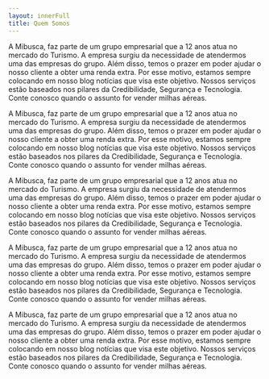 ```yaml
---
layout: innerFull
title: Quem Somos
---
```

A Mibusca, faz parte de um grupo empresarial que a 12 anos atua no mercado do Turismo. A empresa surgiu da necessidade de atendermos uma das empresas do grupo. Além disso, temos o prazer em poder ajudar o nosso cliente a obter uma renda extra. Por esse motivo, estamos sempre colocando em nosso blog notícias que visa este objetivo. Nossos serviços estão baseados nos pilares da Credibilidade, Segurança e Tecnologia. Conte conosco quando o assunto for vender milhas aéreas.

A Mibusca, faz parte de um grupo empresarial que a 12 anos atua no mercado do Turismo. A empresa surgiu da necessidade de atendermos uma das empresas do grupo. Além disso, temos o prazer em poder ajudar o nosso cliente a obter uma renda extra. Por esse motivo, estamos sempre colocando em nosso blog notícias que visa este objetivo. Nossos serviços estão baseados nos pilares da Credibilidade, Segurança e Tecnologia. Conte conosco quando o assunto for vender milhas aéreas.

A Mibusca, faz parte de um grupo empresarial que a 12 anos atua no mercado do Turismo. A empresa surgiu da necessidade de atendermos uma das empresas do grupo. Além disso, temos o prazer em poder ajudar o nosso cliente a obter uma renda extra. Por esse motivo, estamos sempre colocando em nosso blog notícias que visa este objetivo. Nossos serviços estão baseados nos pilares da Credibilidade, Segurança e Tecnologia. Conte conosco quando o assunto for vender milhas aéreas.

A Mibusca, faz parte de um grupo empresarial que a 12 anos atua no mercado do Turismo. A empresa surgiu da necessidade de atendermos uma das empresas do grupo. Além disso, temos o prazer em poder ajudar o nosso cliente a obter uma renda extra. Por esse motivo, estamos sempre colocando em nosso blog notícias que visa este objetivo. Nossos serviços estão baseados nos pilares da Credibilidade, Segurança e Tecnologia. Conte conosco quando o assunto for vender milhas aéreas.

A Mibusca, faz parte de um grupo empresarial que a 12 anos atua no mercado do Turismo. A empresa surgiu da necessidade de atendermos uma das empresas do grupo. Além disso, temos o prazer em poder ajudar o nosso cliente a obter uma renda extra. Por esse motivo, estamos sempre colocando em nosso blog notícias que visa este objetivo. Nossos serviços estão baseados nos pilares da Credibilidade, Segurança e Tecnologia. Conte conosco quando o assunto for vender milhas aéreas.
